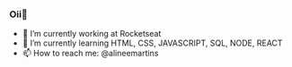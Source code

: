 ### Oii👋


- 🔭 I’m currently working at Rocketseat
- 🌱 I’m currently learning HTML, CSS, JAVASCRIPT, SQL, NODE, REACT
- 📫 How to reach me: @alineemartins

